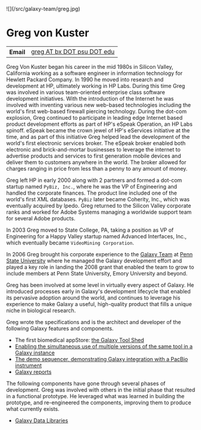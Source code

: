 
<div class='right'>![](/src/galaxy-team/greg.jpg)</div>

# Greg von Kuster

<table>
  <tr>
    <th> Email </th>
    <td> <a href="mailto:greg AT bx DOT psu DOT edu">greg AT bx DOT psu DOT edu</a> </td>
  </tr>
</table>


Greg Von Kuster began his career in the mid 1980s in Silicon Valley, California working as a software engineer in information technology for Hewlett Packard Company.  In 1990 he moved into research and development at HP, ultimately working in HP Labs.  During this time Greg was involved in various team-oriented enterprise class software development initiatives.  With the introduction of the Internet he was involved with inventing various new web-based technologies including the world's first web-based firewall piercing technology.  During the dot-com explosion, Greg continued to participate in leading edge Internet based product development efforts as part of HP's eSpeak Operation, an HP Labs spinoff.  eSpeak became the crown jewel of HP's eServices initiative at the time, and as part of this initiative Greg helped lead the development of the world's first electronic services broker.  The eSpeak broker enabled both electronic and brick-and-mortar businesses to leverage the internet to advertise products and services to first generation mobile devices and deliver them to customers anywhere in the world.  The broker allowed for charges ranging in price from less than a penny to any amount of money.

Greg left HP in early 2000 along with 2 partners and formed a dot-com startup named `PyBiz, Inc.`, where he was the VP of Engineering and handled the corporate finances.  The product line included one of the world's first XML databases.  `PyBiz` later became Coherity, Inc., which was eventually acquired by Ipedo.  Greg returned to the Silicon Valley corporate ranks and worked for Adobe Systems managing a worldwide support team for several Adobe products.

In 2003 Greg moved to State College, PA, taking a position as VP of Engineering for a Happy Valley startup named Advanced Interfaces, Inc., which eventually became `VideoMining Corporation`.

In 2006 Greg brought his corporate experience to the [Galaxy Team](/src/galaxy-team/index.md) at [Penn State University](http://www.psu.edu/) where he managed the Galaxy development effort and played a key role in landing the 2008 grant that enabled the team to grow to include members at Penn State University, Emory University and beyond.

Greg has been involved at some level in virtually every aspect of Galaxy.  He introduced processes early in Galaxy's development lifecycle that enabled its pervasive adoption around the world, and continues to leverage his experience to make Galaxy a useful, high-quality product that fills a unique niche in biological research.

Greg wrote the specifications and is the architect and developer of the following Galaxy features and components.

* The first biomedical appStore: [the Galaxy Tool Shed](/src/toolshed/index.md)
* [Enabling the simultaneous use of multiple versions of the same tool in a Galaxy instance](/src/toolshed/index.md#galaxy_tool_versions)
* [The demo sequencer, demonstrating Galaxy integration with a PacBio instrument](http://screencast.g2.bx.psu.edu/pacBio-demo/)
* [Galaxy reports](/src/archive/dev-news-briefs/2010-06-08/index.md)

The following components have gone through several phases of development.  Greg was involved with others in the initial phase that resulted in a functional prototype.  He leveraged what was learned in building the prototype, and re-engineered the components, improving them to produce what currently exists.

* [Galaxy Data Libraries](/src/admin/data-libraries/index.md)
